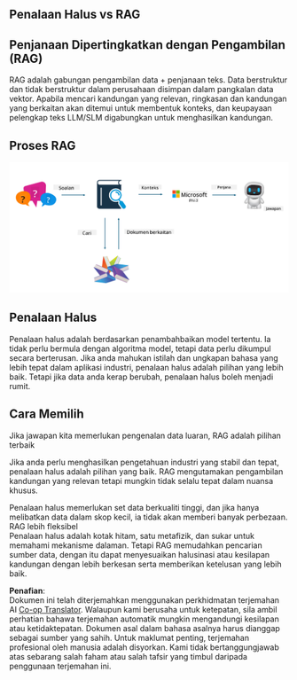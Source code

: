 <!--
CO_OP_TRANSLATOR_METADATA:
{
  "original_hash": "e4e010400c2918557b36bb932a14004c",
  "translation_date": "2025-07-17T09:30:38+00:00",
  "source_file": "md/03.FineTuning/FineTuning_vs_RAG.md",
  "language_code": "ms"
}
-->
## Penalaan Halus vs RAG

## Penjanaan Dipertingkatkan dengan Pengambilan (RAG)

RAG adalah gabungan pengambilan data + penjanaan teks. Data berstruktur dan tidak berstruktur dalam perusahaan disimpan dalam pangkalan data vektor. Apabila mencari kandungan yang relevan, ringkasan dan kandungan yang berkaitan akan ditemui untuk membentuk konteks, dan keupayaan pelengkap teks LLM/SLM digabungkan untuk menghasilkan kandungan.

## Proses RAG
![FinetuningvsRAG](../../../../translated_images/rag.2014adc59e6f6007bafac13e800a6cbc3e297fbb9903efe20a93129bd13987e9.ms.png)

## Penalaan Halus
Penalaan halus adalah berdasarkan penambahbaikan model tertentu. Ia tidak perlu bermula dengan algoritma model, tetapi data perlu dikumpul secara berterusan. Jika anda mahukan istilah dan ungkapan bahasa yang lebih tepat dalam aplikasi industri, penalaan halus adalah pilihan yang lebih baik. Tetapi jika data anda kerap berubah, penalaan halus boleh menjadi rumit.

## Cara Memilih
Jika jawapan kita memerlukan pengenalan data luaran, RAG adalah pilihan terbaik

Jika anda perlu menghasilkan pengetahuan industri yang stabil dan tepat, penalaan halus adalah pilihan yang baik. RAG mengutamakan pengambilan kandungan yang relevan tetapi mungkin tidak selalu tepat dalam nuansa khusus.

Penalaan halus memerlukan set data berkualiti tinggi, dan jika hanya melibatkan data dalam skop kecil, ia tidak akan memberi banyak perbezaan. RAG lebih fleksibel  
Penalaan halus adalah kotak hitam, satu metafizik, dan sukar untuk memahami mekanisme dalaman. Tetapi RAG memudahkan pencarian sumber data, dengan itu dapat menyesuaikan halusinasi atau kesilapan kandungan dengan lebih berkesan serta memberikan ketelusan yang lebih baik.

**Penafian**:  
Dokumen ini telah diterjemahkan menggunakan perkhidmatan terjemahan AI [Co-op Translator](https://github.com/Azure/co-op-translator). Walaupun kami berusaha untuk ketepatan, sila ambil perhatian bahawa terjemahan automatik mungkin mengandungi kesilapan atau ketidaktepatan. Dokumen asal dalam bahasa asalnya harus dianggap sebagai sumber yang sahih. Untuk maklumat penting, terjemahan profesional oleh manusia adalah disyorkan. Kami tidak bertanggungjawab atas sebarang salah faham atau salah tafsir yang timbul daripada penggunaan terjemahan ini.